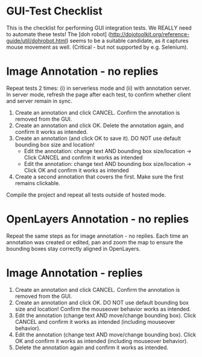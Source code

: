 # GUI-Test Checklist

This is the checklist for performing GUI integration tests. We REALLY need to automate these tests!
The [doh robot] (http://dojotoolkit.org/reference-guide/util/dohrobot.html) seems to be a suitable
candidate, as it captures mouse movement as well. (Critical - but not supported by e.g. Selenium).

# Image Annotation - no replies

Repeat tests 2 times: (i) in serverless mode and (ii) with annotation server. In server mode,
refresh the page after each test, to confirm whether client and server remain in sync. 

1. Create an annotation and click CANCEL. Confirm the annotation is removed from the GUI.
2. Create an annotation and click OK. Delete the annotation again, and confirm it works as intended.
3. Create an annotation (and click OK to save it). DO NOT use default bounding box size and location!
   * Edit the annotation: change text AND bounding box size/location -> Click CANCEL and confirm it works as intended
   * Edit the annotation: change text AND bounding box size/location -> Click OK and confirm it works as intended
4. Create a second annotation that covers the first. Make sure the first remains clickable. 
   
Compile the project and repeat all tests outside of hosted mode.

# OpenLayers Annotation - no replies

Repeat the same steps as for image annotation - no replies. Each time an annotation was created or
edited, pan and zoom the map to ensure the bounding boxes stay correctly aligned in OpenLayers.

# Image Annotation - replies

1. Create an annotation and click CANCEL. Confirm the annotation is removed from the GUI.
2. Create an annotation and click OK. DO NOT use default bounding box size and location!
   Confirm the mouseover behavior works as intended.
3. Edit the annotation (change text AND move/change bounding box). Click CANCEL and confirm 
   it works as intended (including mouseover behavior).
4. Edit the annotation (change text AND move/change bounding box). Click OK and confirm 
   it works as intended (including mouseover behavior).
5. Delete the annotation again and confirm it works as intended.


